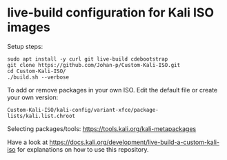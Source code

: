 # live-build configuration for Kali ISO images

Setup steps:
```
sudo apt install -y curl git live-build cdebootstrap
git clone https://github.com/Johan-p/Custom-Kali-ISO.git
cd Custom-Kali-ISO/
./build.sh --verbose
```

To add or remove packages in your own ISO.
Edit the default file or create your own version:
```
Custom-Kali-ISO/kali-config/variant-xfce/package-lists/kali.list.chroot
```

Selecting packages/tools:
https://tools.kali.org/kali-metapackages


Have a look at https://docs.kali.org/development/live-build-a-custom-kali-iso
for explanations on how to use this repository.
